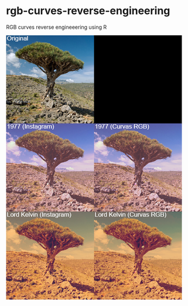 # rgb-curves-reverse-engineering
RGB curves reverse engineeering using R

![rgb-curves-reverse-engineering](/instagram.png)
